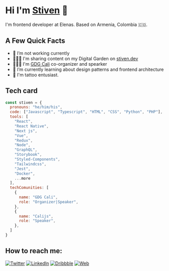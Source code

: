 # Hi I'm [Stiven](https://stiven.dev/) 👋

I'm frontend developer at Elenas. Based on Armenia, Colombia 🇨🇴.

## A Few Quick Facts

- 🔭 I’m not working currently
- 👨🏼‍💻 I'm sharing content on my Digital Garden on [stiven.dev](https://stiven.dev/)
- 🧑🏼‍🏫 I'm [GDG Cali](https://gdg.community.dev/gdg-cali/) co-organizer and spearker
- 🌱 I’m currently learning about design patterns and frontend architecture
- 💉 I'm tattoo entusiast.

## Tech card

```javascript
const stiven = {
  pronouns: "he/him/his",
  code: ["Javascript", "Typescript", "HTML", "CSS", "Python", "PHP"],
  tools: [
    "React",
    "React Native",
    "Next js",
    "Vue",
    "Redux",
    "Node",
    "GraphQL",
    "Storybook",
    "Styled-Components",
    "Tailwindcss",
    "Jest",
    "Docker",
    ...more
  ],
  techComunities: [
    {
      name: "GDG Cali",
      role: "Organizer|Speaker",
    },
    {
      name: "Calijs",
      role: "Speaker",
    },
  ]
}

```


## How to reach me:

<a href="https://twitter.com/stivncastillo_" target="_blank"><img alt="Twitter" src="https://img.shields.io/badge/twitter-%231DA1F2.svg?&style=for-the-badge&logo=twitter&logoColor=white" /></a>
<a href="https://www.linkedin.com/in/stivncastillo/" target="_blank"><img alt="LinkedIn" src="https://img.shields.io/badge/linkedin-%230077B5.svg?&style=for-the-badge&logo=linkedin&logoColor=white" /></a> 
<a href="https://dribbble.com/stivncastillo" target="_blank"><img alt="Dribbble" src="https://img.shields.io/badge/dribbble-ea4c89.svg?&style=for-the-badge&logo=dribbble&logoColor=white" /></a>
<a href="https://www.stiven.dev/" target="_blank"><img alt="Web" src="https://img.shields.io/badge/web-040d04.svg?&style=for-the-badge&logo=web&logoColor=white" /></a>

